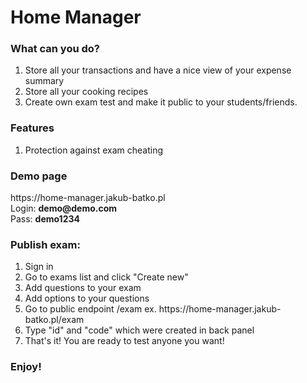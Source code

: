 # Home Manager
<h3>What can you do?</h3>
<ol>
  <li>Store all your transactions and have a nice view of your expense summary</li>
  <li>Store all your cooking recipes</li>
  <li>Create own exam test and make it public to your students/friends.</li>
</ol>


<h3>Features</h3>
<ol>
  <li>Protection against exam cheating</li>
</ol>

<h3>Demo page</h3>
https://home-manager.jakub-batko.pl<br />
  Login: <b>demo@demo.com</b> <br />
  Pass: <b>demo1234</b>
  
  
<h3>Publish exam:</h3>
<ol>
  <li>Sign in</li>
  <li>Go to exams list and click "Create new"</li>
  <li>Add questions to your exam</li>
  <li>Add options to your questions</li>
  <li>Go to public endpoint /exam ex. https://home-manager.jakub-batko.pl/exam</li>
  <li>Type "id" and "code" which were created in back panel</li>
  <li>That's it! You are ready to test anyone you want!</li>
</ol>

<h3>Enjoy!</h3>
